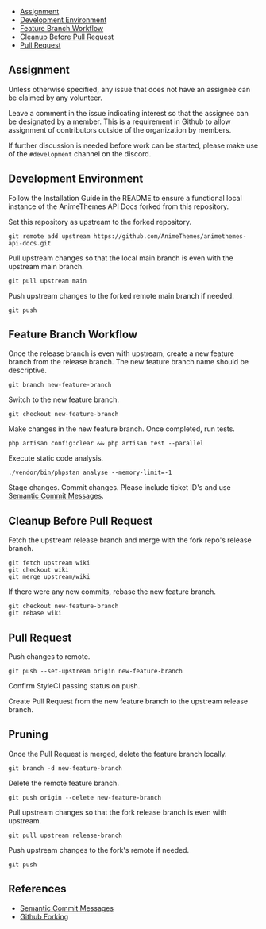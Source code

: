 - [Assignment](#assignment)
- [Development Environment](#development-environment)
- [Feature Branch Workflow](#feature-branch-workflow)
- [Cleanup Before Pull Request](#cleanup-before-pull-request)
- [Pull Request](#pull-request)

## Assignment

Unless otherwise specified, any issue that does not have an assignee can be claimed by any volunteer.

Leave a comment in the issue indicating interest so that the assignee can be designated by a member. This is a requirement in Github to allow assignment of contributors outside of the organization by members. 

If further discussion is needed before work can be started, please make use of the `#development` channel on the discord.

## Development Environment

Follow the Installation Guide in the README to ensure a functional local instance of the AnimeThemes API Docs forked from this repository.

Set this repository as upstream to the forked repository.

`git remote add upstream https://github.com/AnimeThemes/animethemes-api-docs.git`

Pull upstream changes so that the local main branch is even with the upstream main branch.

`git pull upstream main`

Push upstream changes to the forked remote main branch if needed.

`git push`

## Feature Branch Workflow

Once the release branch is even with upstream, create a new feature branch from the release branch. The new feature branch name should be descriptive.

`git branch new-feature-branch`

Switch to the new feature branch.

`git checkout new-feature-branch`

Make changes in the new feature branch. Once completed, run tests.

`php artisan config:clear && php artisan test --parallel`

Execute static code analysis.

`./vendor/bin/phpstan analyse --memory-limit=-1`

Stage changes. Commit changes. Please include ticket ID's and use [Semantic Commit Messages](https://gist.github.com/joshbuchea/6f47e86d2510bce28f8e7f42ae84c716).

## Cleanup Before Pull Request

Fetch the upstream release branch and merge with the fork repo's release branch.
```
git fetch upstream wiki
git checkout wiki
git merge upstream/wiki
```

If there were any new commits, rebase the new feature branch.
```
git checkout new-feature-branch
git rebase wiki
```

## Pull Request

Push changes to remote.

`git push --set-upstream origin new-feature-branch`

Confirm StyleCI passing status on push.

Create Pull Request from the new feature branch to the upstream release branch.

## Pruning

Once the Pull Request is merged, delete the feature branch locally.

`git branch -d new-feature-branch`

Delete the remote feature branch.

`git push origin --delete new-feature-branch`

Pull upstream changes so that the fork release branch is even with upstream.

`git pull upstream release-branch`

Push upstream changes to the fork's remote if needed.

`git push`

## References

* [Semantic Commit Messages](https://gist.github.com/joshbuchea/6f47e86d2510bce28f8e7f42ae84c716)
* [Github Forking](https://gist.github.com/Chaser324/ce0505fbed06b947d962)